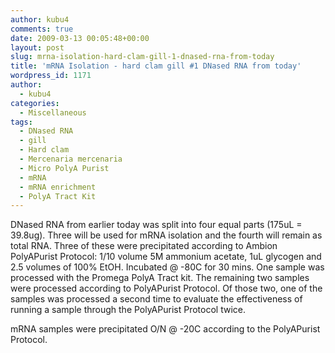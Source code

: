 ```yaml
---
author: kubu4
comments: true
date: 2009-03-13 00:05:48+00:00
layout: post
slug: mrna-isolation-hard-clam-gill-1-dnased-rna-from-today
title: 'mRNA Isolation - hard clam gill #1 DNased RNA from today'
wordpress_id: 1171
author:
  - kubu4
categories:
  - Miscellaneous
tags:
  - DNased RNA
  - gill
  - Hard clam
  - Mercenaria mercenaria
  - Micro PolyA Purist
  - mRNA
  - mRNA enrichment
  - PolyA Tract Kit
---
```


DNased RNA from earlier today was split into four equal parts (175uL = 39.8ug). Three will be used for mRNA isolation and the fourth will remain as total RNA. Three of these were precipitated according to Ambion PolyAPurist Protocol: 1/10 volume 5M ammonium acetate, 1uL glycogen and 2.5 volumes of 100% EtOH. Incubated @ -80C for 30 mins. One sample was processed with the Promega PolyA Tract kit. The remaining two samples were processed according to PolyAPurist Protocol. Of those two, one of the samples was processed a second time to evaluate the effectiveness of running a sample through the PolyAPurist Protocol twice.

mRNA samples were precipitated O/N @ -20C according to the PolyAPurist Protocol.
